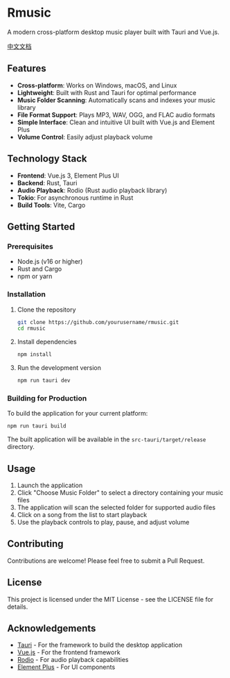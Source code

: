 # Rmusic

A modern cross-platform desktop music player built with Tauri and Vue.js.

[中文文档](README_zh.md)

## Features

- **Cross-platform**: Works on Windows, macOS, and Linux
- **Lightweight**: Built with Rust and Tauri for optimal performance
- **Music Folder Scanning**: Automatically scans and indexes your music library
- **File Format Support**: Plays MP3, WAV, OGG, and FLAC audio formats
- **Simple Interface**: Clean and intuitive UI built with Vue.js and Element Plus
- **Volume Control**: Easily adjust playback volume

## Technology Stack

- **Frontend**: Vue.js 3, Element Plus UI
- **Backend**: Rust, Tauri
- **Audio Playback**: Rodio (Rust audio playback library)
- **Tokio**: For asynchronous runtime in Rust
- **Build Tools**: Vite, Cargo

## Getting Started

### Prerequisites

- Node.js (v16 or higher)
- Rust and Cargo
- npm or yarn

### Installation

1. Clone the repository
   ```bash
   git clone https://github.com/yourusername/rmusic.git
   cd rmusic
   ```

2. Install dependencies
   ```bash
   npm install
   ```

3. Run the development version
   ```bash
   npm run tauri dev
   ```

### Building for Production

To build the application for your current platform:

```bash
npm run tauri build
```

The built application will be available in the `src-tauri/target/release` directory.

## Usage

1. Launch the application
2. Click "Choose Music Folder" to select a directory containing your music files
3. The application will scan the selected folder for supported audio files
4. Click on a song from the list to start playback
5. Use the playback controls to play, pause, and adjust volume

## Contributing

Contributions are welcome! Please feel free to submit a Pull Request.

## License

This project is licensed under the MIT License - see the LICENSE file for details.

## Acknowledgements

- [Tauri](https://tauri.app/) - For the framework to build the desktop application
- [Vue.js](https://vuejs.org/) - For the frontend framework
- [Rodio](https://github.com/RustAudio/rodio) - For audio playback capabilities
- [Element Plus](https://element-plus.org/) - For UI components

